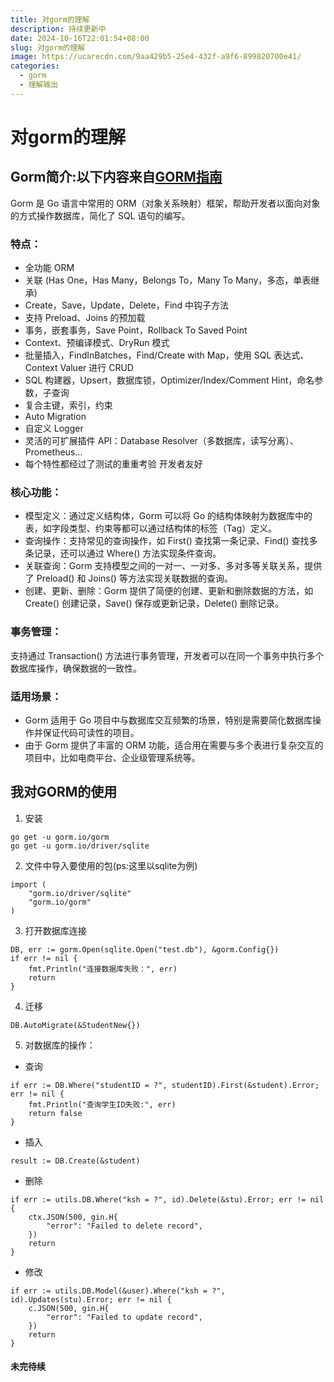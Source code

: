 ```yaml
---
title: 对gorm的理解
description: 持续更新中
date: 2024-10-16T22:01:54+08:00
slug: 对gorm的理解
image: https://ucarecdn.com/9aa429b5-25e4-432f-a9f6-899820700e41/
categories:
  - gorm
  - 理解输出
---
```


# 对gorm的理解
## Gorm简介:以下内容来自[GORM指南](https://gorm.io/zh_CN/docs/index.html)
Gorm 是 Go 语言中常用的 ORM（对象关系映射）框架，帮助开发者以面向对象的方式操作数据库，简化了 SQL 语句的编写。
### 特点：
* 全功能 ORM
* 关联 (Has One，Has Many，Belongs To，Many To Many，多态，单表继承)
* Create，Save，Update，Delete，Find 中钩子方法
* 支持 Preload、Joins 的预加载
* 事务，嵌套事务，Save Point，Rollback To Saved Point
* Context、预编译模式、DryRun 模式
* 批量插入，FindInBatches，Find/Create with Map，使用 SQL 表达式、Context Valuer 进行 CRUD
* SQL 构建器，Upsert，数据库锁，Optimizer/Index/Comment Hint，命名参数，子查询
* 复合主键，索引，约束
* Auto Migration
* 自定义 Logger
* 灵活的可扩展插件 API：Database Resolver（多数据库，读写分离）、Prometheus…
* 每个特性都经过了测试的重重考验
开发者友好
### 核心功能：
* 模型定义：通过定义结构体，Gorm 可以将 Go 的结构体映射为数据库中的表，如字段类型、约束等都可以通过结构体的标签（Tag）定义。
* 查询操作：支持常见的查询操作，如 First() 查找第一条记录、Find() 查找多条记录，还可以通过 Where() 方法实现条件查询。
* 关联查询：Gorm 支持模型之间的一对一、一对多、多对多等关联关系，提供了 Preload() 和 Joins() 等方法实现关联数据的查询。
* 创建、更新、删除：Gorm 提供了简便的创建、更新和删除数据的方法，如 Create() 创建记录，Save() 保存或更新记录，Delete() 删除记录。
### 事务管理：
支持通过 Transaction() 方法进行事务管理，开发者可以在同一个事务中执行多个数据库操作，确保数据的一致性。
### 适用场景：
* Gorm 适用于 Go 项目中与数据库交互频繁的场景，特别是需要简化数据库操作并保证代码可读性的项目。
* 由于 Gorm 提供了丰富的 ORM 功能，适合用在需要与多个表进行复杂交互的项目中，比如电商平台、企业级管理系统等。

## 我对GORM的使用
1. 安装
```
go get -u gorm.io/gorm
go get -u gorm.io/driver/sqlite
```
2. 文件中导入要使用的包(ps:这里以sqlite为例)
```
import (
	"gorm.io/driver/sqlite"
	"gorm.io/gorm"
)
```
3. 打开数据库连接
```
DB, err := gorm.Open(sqlite.Open("test.db"), &gorm.Config{})
if err != nil {
	fmt.Println("连接数据库失败：", err)
	return
}
```
4. 迁移
```
DB.AutoMigrate(&StudentNew{})
``` 
5. 对数据库的操作：
  * 查询
```
if err := DB.Where("studentID = ?", studentID).First(&student).Error; err != nil {
	fmt.Println("查询学生ID失败:", err)
	return false
}
```
  * 插入
```
result := DB.Create(&student)
```
  * 删除
```
if err := utils.DB.Where("ksh = ?", id).Delete(&stu).Error; err != nil {
	ctx.JSON(500, gin.H{
		"error": "Failed to delete record",
	})
	return
}
```
  * 修改
```
if err := utils.DB.Model(&user).Where("ksh = ?", id).Updates(stu).Error; err != nil {
	c.JSON(500, gin.H{
		"error": "Failed to update record",
	})
	return
}
```
#### 未完待续
